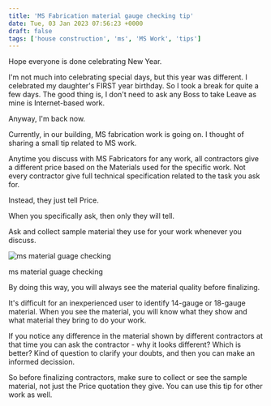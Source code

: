 ```yaml
---
title: 'MS Fabrication material gauge checking tip'
date: Tue, 03 Jan 2023 07:56:23 +0000
draft: false
tags: ['house construction', 'ms', 'MS Work', 'tips']
---
```


Hope everyone is done celebrating New Year.

I'm not much into celebrating special days, but this year was different. I celebrated my daughter's FIRST year birthday. So I took a break for quite a few days. The good thing is, I don't need to ask any Boss to take Leave as mine is Internet-based work. 

Anyway, I'm back now.

Currently, in our building, MS fabrication work is going on. I thought of sharing a small tip related to MS work.

Anytime you discuss with MS Fabricators for any work, all contractors give a different price based on the Materials used for the specific work. Not every contractor give full technical specification related to the task you ask for. 

Instead, they just tell Price.

When you specifically ask, then only they will tell. 

Ask and collect sample material they use for your work whenever you discuss.  

![ms material guage checking](/ms-fabrication-material-gauge-checking-tip/images/MS-material-guage-checking-tip.jpg)

ms material guage checking

By doing this way, you will always see the material quality before finalizing. 

It's difficult for an inexperienced user to identify 14-gauge or 18-gauge material. When you see the material, you will know what they show and what material they bring to do your work. 

If you notice any difference in the material shown by different contractors at that time you can ask the contractor - why it looks different? Which is better? Kind of question to clarify your doubts, and then you can make an informed decission.

So before finalizing contractors, make sure to collect or see the sample material, not just the Price quotation they give. You can use this tip for other work as well.
